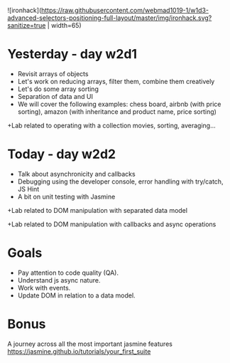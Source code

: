 ![ironhack](https://raw.githubusercontent.com/webmad1019-1/w1d3-advanced-selectors-positioning-full-layout/master/img/ironhack.svg?sanitize=true | width=65)

# Yesterday - day w2d1

* Revisit arrays of objects
* Let's work on reducing arrays, filter them, combine them creatively
* Let's do some array sorting
* Separation of data and UI
* We will cover the following examples: chess board, airbnb (with price sorting), amazon (with inheritance and product name, price sorting)

+Lab related to operating with a collection movies, sorting, averaging...

# Today - day w2d2

* Talk about asynchronicity and callbacks
* Debugging using the developer console, error handling with try/catch, JS Hint
* A bit on unit testing with Jasmine

+Lab related to DOM manipulation with separated data model

+Lab related to DOM manipulation with callbacks and async operations

# Goals

* Pay attention to code quality (QA).
* Understand js async nature.
* Work with events.
* Update DOM in relation to a data model.

# Bonus

A journey across all the most important jasmine features
https://jasmine.github.io/tutorials/your_first_suite